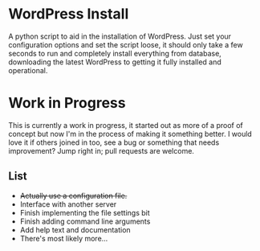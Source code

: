 WordPress Install
=================

A python script to aid in the installation of WordPress. Just set your 
configuration options and set the script loose, it should only take a 
few seconds to run and completely install everything from database, 
downloading the latest WordPress to getting it fully installed and 
operational.

Work in Progress
================

This is currently a work in progress, it started out as more of a proof 
of concept but now I'm in the process of making it something better. I 
would love it if others joined in too, see a bug or something that needs 
improvement? Jump right in; pull requests are welcome.

List
----

 - ~~Actually use a configuration file.~~
 - Interface with another server 
 - Finish implementing the file settings bit
 - Finish adding command line arguments
 - Add help text and documentation
 - There's most likely more...